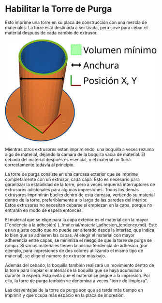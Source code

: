 Habilitar la Torre de Purga
====
Esto imprime una torre en su placa de construcción con una mezcla de materiales. La torre está destinada a ser tirada, pero sirve para cebar el material después de cada cambio de extrusor.

![Cómo se ve una torre de cebado, y sus dimensiones](../images/prime_tower.svg)

Mientras otros extrusores están imprimiendo, una boquilla a veces rezuma algo de material, dejando la cámara de la boquilla vacía de material. El cebado del material después es esencial, o el material no fluirá correctamente todavía al principio.

La torre de purga consiste en una carcasa exterior que se imprime completamente con un extrusor, cada capa. Esto es necesario para garantizar la estabilidad de la torre, pero a veces requerirá interruptores de extrusores adicionales para algunas impresiones. Todos los demás extrusores imprimirán bucles dentro de esta carcasa, vertiendo su material dentro de la torre, preferiblemente a lo largo de las paredes del interior. Estos extrusores no necesitan cebarse si empiezan en la capa, porque no entrarán en modo de espera entonces.

El material que se elige para la capa exterior es el material con la mayor [Tendencia a la adhesión] (../material/material_adhesion_tendency.md). Este es un ajuste oculto que no puede ser alterado desde la interfaz, que indica lo bien que se adhieren las capas. Al elegir el material con mayor adherencia entre capas, se minimiza el riesgo de que la torre de purga se rompa. Si varios materiales tienen la misma tendencia de adhesión (por ejemplo, para impresiones de dos colores utilizando el mismo tipo de material), se elige el número de extrusor más bajo.

Además del cebado, la boquilla también realizará un movimiento dentro de la torre para limpiar el material de la boquilla que se haya acumulado durante la espera. Esto evita que el material se pegue a la impresión. Por ello, la torre de purga también se denomina a veces "torre de limpieza".

Las desventajas de la torre de purga son que se tarda más tiempo en imprimir y que ocupa más espacio en la placa de impresión.
